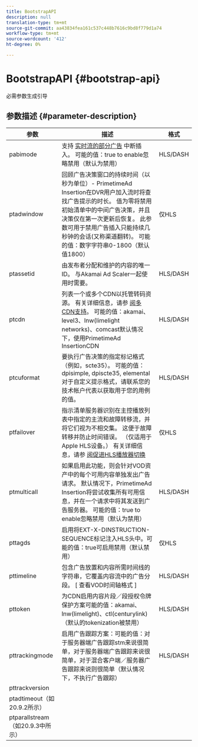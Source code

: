 ```yaml
---
title: BootstrapAPI
description: null
translation-type: tm+mt
source-git-commit: aa43834fea161c537c448b7616c9bd8f779d1a74
workflow-type: tm+mt
source-wordcount: '412'
ht-degree: 0%

---
```



# BootstrapAPI {#bootstrap-api}

必需参数生成引导

## 参数描述 {#parameter-description}

| 参数 | 描述 | 格式 |
|---|---|---|
| pabimode | 支持 [实时流的部分广告](ad-insertion-live-linear-stream.md#partial-ad-break-support) 中断插入。 可能的值：true to enable忽略禁用（默认为禁用） | HLS/DASH |
| ptadwindow | 回顾广告决策窗口的持续时间（以秒为单位）- PrimetimeAd Insertion在DVR用户加入流时将查找广告提示的时长。 值为零将禁用初始清单中的中间广告决策，并且决策仅在第一次更新后恢复。 此参数可用于禁用广告插入只能持续几秒钟的会话(又称渠道翻转)。 可能的值：数字字符串0-1800（默认值1800） | 仅HLS |
| ptassetid | 由发布者分配和维护的内容的唯一ID。  与Akamai Ad Scaler一起使用时需要。 | HLS/DASH |
| ptcdn | 列表一个或多个CDN以托管转码资源。 有关详细信息，请参 [阅多CDN支持](multi-cdn-support.md)。 可能的值：akamai、level3、lnw(limelight networks)、comcast默认情况下，使用PrimetimeAd InsertionCDN | HLS/DASH |
| ptcuformat | 要执行广告决策的指定标记格式（例如，scte35）。 可能的值：dpisimple, dpiscte35, elemental对于自定义提示格式，请联系您的技术帐户代表以获取用于您的用例的值。 | HLS/DASH |
| ptfailover | 指示清单服务器识别在主控播放列表中指定的主流和故障转移流，并将它们视为不相交集。 这便于故障转移并防止时间错误。 （仅适用于Apple HLS设备。） 有关详细信息，请参 [阅促进HLS播放器切换](hls-switching-to-failover.md) | 仅HLS |
| ptmulticall | 如果启用此功能，则会针对VOD资产中的每个可用内容单独发出广告请求。  默认情况下，PrimetimeAd Insertion将尝试收集所有可用信息，并在一个请求中将其发送到广告服务器。 可能的值：true to enable忽略禁用（默认为禁用） | HLS/DASH |
| pttagds | 启用将EXT-X-DINSTRUCTION-SEQUENCE标记注入HLS头中。可能的值：true可启用禁用（默认禁用） | 仅HLS |
| pttimeline | 包含广告放置和内容所需时间线的字符串，它覆盖内容流中的广告分段。 [ 查看VOD时间轴格式 ] | HLS/DASH |
| pttoken | 为CDN启用内容片段／段授权令牌保护方案可能的值：akamai、lnw(limelight)、ctl(centurylink)（默认的tokenization被禁用） | HLS/DASH |
| pttrackingmode | 启用广告跟踪方案：可能的值：对于服务器端广告跟踪stm来说很简单，对于服务器端广告跟踪来说很简单，对于混合客户端／服务器广告跟踪来说则很简单（默认情况下，不执行广告跟踪） | HLS/DASH |
| pttrackversion |  |  |
| ptadtimeout（如20.9.2所示） |  |  |
| ptparallstream（如20.9.3中所示） |  |  |
